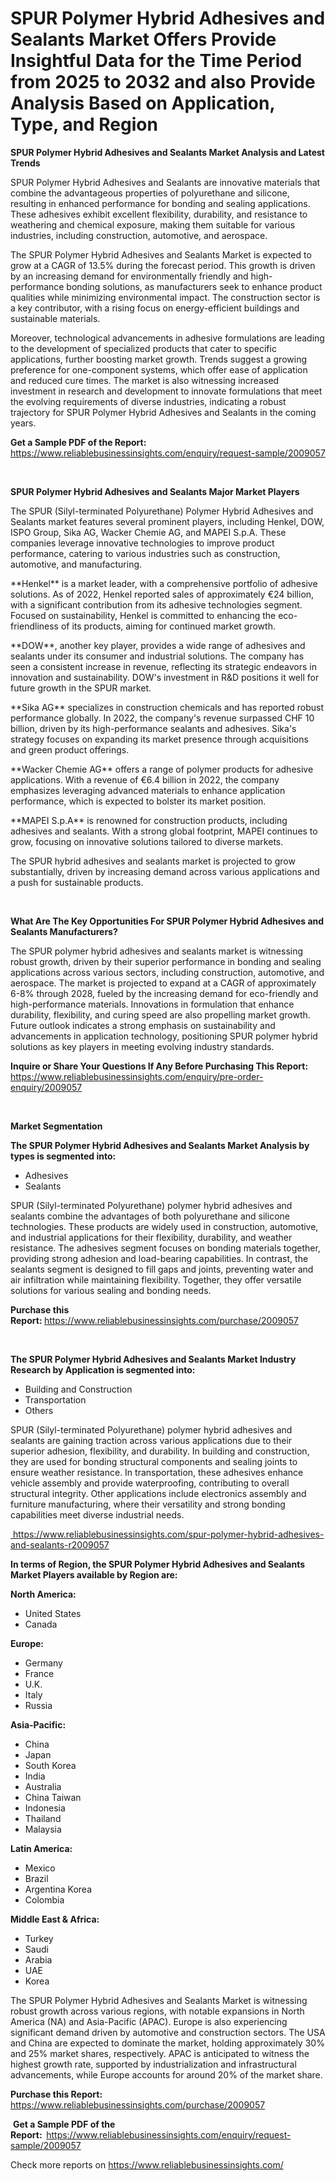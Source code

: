 <p><h1>SPUR Polymer Hybrid Adhesives and Sealants Market Offers Provide Insightful Data for the Time Period from 2025 to 2032 and also Provide Analysis Based on Application, Type, and Region</h1></p><p><strong>SPUR Polymer Hybrid Adhesives and Sealants Market Analysis and Latest Trends</strong></p>
<p><p>SPUR Polymer Hybrid Adhesives and Sealants are innovative materials that combine the advantageous properties of polyurethane and silicone, resulting in enhanced performance for bonding and sealing applications. These adhesives exhibit excellent flexibility, durability, and resistance to weathering and chemical exposure, making them suitable for various industries, including construction, automotive, and aerospace.</p><p>The SPUR Polymer Hybrid Adhesives and Sealants Market is expected to grow at a CAGR of 13.5% during the forecast period. This growth is driven by an increasing demand for environmentally friendly and high-performance bonding solutions, as manufacturers seek to enhance product qualities while minimizing environmental impact. The construction sector is a key contributor, with a rising focus on energy-efficient buildings and sustainable materials.</p><p>Moreover, technological advancements in adhesive formulations are leading to the development of specialized products that cater to specific applications, further boosting market growth. Trends suggest a growing preference for one-component systems, which offer ease of application and reduced cure times. The market is also witnessing increased investment in research and development to innovate formulations that meet the evolving requirements of diverse industries, indicating a robust trajectory for SPUR Polymer Hybrid Adhesives and Sealants in the coming years.</p></p>
<p><strong>Get a Sample PDF of the Report:&nbsp;</strong> <a href="https://www.reliablebusinessinsights.com/enquiry/request-sample/2009057?utm_campaign=2142&utm_medium=2&utm_source=Github&utm_content=ia&utm_term=05022025&utm_id=spur-polymer-hybrid-adhesives-and-sealants">https://www.reliablebusinessinsights.com/enquiry/request-sample/2009057</a></p>
<p>&nbsp;</p>
<p><strong>SPUR Polymer Hybrid Adhesives and Sealants Major Market Players</strong></p>
<p><p>The SPUR (Silyl-terminated Polyurethane) Polymer Hybrid Adhesives and Sealants market features several prominent players, including Henkel, DOW, ISPO Group, Sika AG, Wacker Chemie AG, and MAPEI S.p.A. These companies leverage innovative technologies to improve product performance, catering to various industries such as construction, automotive, and manufacturing.</p><p>**Henkel** is a market leader, with a comprehensive portfolio of adhesive solutions. As of 2022, Henkel reported sales of approximately €24 billion, with a significant contribution from its adhesive technologies segment. Focused on sustainability, Henkel is committed to enhancing the eco-friendliness of its products, aiming for continued market growth.</p><p>**DOW**, another key player, provides a wide range of adhesives and sealants under its consumer and industrial solutions. The company has seen a consistent increase in revenue, reflecting its strategic endeavors in innovation and sustainability. DOW's investment in R&D positions it well for future growth in the SPUR market.</p><p>**Sika AG** specializes in construction chemicals and has reported robust performance globally. In 2022, the company's revenue surpassed CHF 10 billion, driven by its high-performance sealants and adhesives. Sika's strategy focuses on expanding its market presence through acquisitions and green product offerings.</p><p>**Wacker Chemie AG** offers a range of polymer products for adhesive applications. With a revenue of €6.4 billion in 2022, the company emphasizes leveraging advanced materials to enhance application performance, which is expected to bolster its market position.</p><p>**MAPEI S.p.A** is renowned for construction products, including adhesives and sealants. With a strong global footprint, MAPEI continues to grow, focusing on innovative solutions tailored to diverse markets. </p><p>The SPUR hybrid adhesives and sealants market is projected to grow substantially, driven by increasing demand across various applications and a push for sustainable products.</p></p>
<p>&nbsp;</p>
<p><strong>What Are The Key Opportunities For SPUR Polymer Hybrid Adhesives and Sealants Manufacturers?</strong></p>
<p><p>The SPUR polymer hybrid adhesives and sealants market is witnessing robust growth, driven by their superior performance in bonding and sealing applications across various sectors, including construction, automotive, and aerospace. The market is projected to expand at a CAGR of approximately 6-8% through 2028, fueled by the increasing demand for eco-friendly and high-performance materials. Innovations in formulation that enhance durability, flexibility, and curing speed are also propelling market growth. Future outlook indicates a strong emphasis on sustainability and advancements in application technology, positioning SPUR polymer hybrid solutions as key players in meeting evolving industry standards.</p></p>
<p><strong>Inquire or Share Your Questions If Any Before Purchasing This Report:</strong> <a href="https://www.reliablebusinessinsights.com/enquiry/pre-order-enquiry/2009057?utm_campaign=2142&utm_medium=2&utm_source=Github&utm_content=ia&utm_term=05022025&utm_id=spur-polymer-hybrid-adhesives-and-sealants">https://www.reliablebusinessinsights.com/enquiry/pre-order-enquiry/2009057</a></p>
<p>&nbsp;</p>
<p><strong>Market Segmentation</strong></p>
<p><strong>The SPUR Polymer Hybrid Adhesives and Sealants Market Analysis by types is segmented into:</strong></p>
<p><ul><li>Adhesives</li><li>Sealants</li></ul></p>
<p><p>SPUR (Silyl-terminated Polyurethane) polymer hybrid adhesives and sealants combine the advantages of both polyurethane and silicone technologies. These products are widely used in construction, automotive, and industrial applications for their flexibility, durability, and weather resistance. The adhesives segment focuses on bonding materials together, providing strong adhesion and load-bearing capabilities. In contrast, the sealants segment is designed to fill gaps and joints, preventing water and air infiltration while maintaining flexibility. Together, they offer versatile solutions for various sealing and bonding needs.</p></p>
<p><strong>Purchase this Report:&nbsp;</strong><a href="https://www.reliablebusinessinsights.com/purchase/2009057?utm_campaign=2142&utm_medium=2&utm_source=Github&utm_content=ia&utm_term=05022025&utm_id=spur-polymer-hybrid-adhesives-and-sealants">https://www.reliablebusinessinsights.com/purchase/2009057</a></p>
<p>&nbsp;</p>
<p><strong>The SPUR Polymer Hybrid Adhesives and Sealants Market Industry Research by Application is segmented into:</strong></p>
<p><ul><li>Building and Construction</li><li>Transportation</li><li>Others</li></ul></p>
<p><p>SPUR (Silyl-terminated Polyurethane) polymer hybrid adhesives and sealants are gaining traction across various applications due to their superior adhesion, flexibility, and durability. In building and construction, they are used for bonding structural components and sealing joints to ensure weather resistance. In transportation, these adhesives enhance vehicle assembly and provide waterproofing, contributing to overall structural integrity. Other applications include electronics assembly and furniture manufacturing, where their versatility and strong bonding capabilities meet diverse industrial needs.</p></p>
<p><a href="https://www.reliablebusinessinsights.com/spur-polymer-hybrid-adhesives-and-sealants-r2009057?utm_campaign=2142&utm_medium=2&utm_source=Github&utm_content=ia&utm_term=05022025&utm_id=spur-polymer-hybrid-adhesives-and-sealants">&nbsp;https://www.reliablebusinessinsights.com/spur-polymer-hybrid-adhesives-and-sealants-r2009057</a></p>
<p><strong>In terms of Region, the SPUR Polymer Hybrid Adhesives and Sealants Market Players available by Region are:</strong></p>
<p>
    <p> <strong> North America: </strong>
        <ul>
            <li>United States</li>
            <li>Canada</li>
        </ul>
        </p> 
    <p> <strong> Europe: </strong>
        <ul>
            <li>Germany</li>
            <li>France</li>
            <li>U.K.</li>
            <li>Italy</li>
            <li>Russia</li>
        </ul>
        </p> 
    <p> <strong> Asia-Pacific: </strong>
        <ul>
            <li>China</li>
            <li>Japan</li>
            <li>South Korea</li>
            <li>India</li>
            <li>Australia</li>
            <li>China Taiwan</li>
            <li>Indonesia</li>
            <li>Thailand</li>
            <li>Malaysia</li>
        </ul>
        </p> 
    <p> <strong> Latin America: </strong>
        <ul>
            <li>Mexico</li>
            <li>Brazil</li>
            <li>Argentina Korea</li>
            <li>Colombia</li>
        </ul>
        </p> 
    <p> <strong> Middle East & Africa: </strong>
        <ul>
            <li>Turkey</li>
            <li>Saudi</li>
            <li>Arabia</li>
            <li>UAE</li>
            <li>Korea</li>
        </ul>
    </p>
    </p>
<p><p>The SPUR Polymer Hybrid Adhesives and Sealants Market is witnessing robust growth across various regions, with notable expansions in North America (NA) and Asia-Pacific (APAC). Europe is also experiencing significant demand driven by automotive and construction sectors. The USA and China are expected to dominate the market, holding approximately 30% and 25% market shares, respectively. APAC is anticipated to witness the highest growth rate, supported by industrialization and infrastructural advancements, while Europe accounts for around 20% of the market share.</p></p>
<p><strong>Purchase this Report: </strong><a href="https://www.reliablebusinessinsights.com/purchase/2009057?utm_campaign=2142&utm_medium=2&utm_source=Github&utm_content=ia&utm_term=05022025&utm_id=spur-polymer-hybrid-adhesives-and-sealants">https://www.reliablebusinessinsights.com/purchase/2009057</a></p>
<p>&nbsp;<strong>Get a Sample PDF of the Report:&nbsp;&nbsp;</strong><a href="https://www.reliablebusinessinsights.com/enquiry/request-sample/2009057?utm_campaign=2142&utm_medium=2&utm_source=Github&utm_content=ia&utm_term=05022025&utm_id=spur-polymer-hybrid-adhesives-and-sealants">https://www.reliablebusinessinsights.com/enquiry/request-sample/2009057</a></p>
<p><strong></strong></p>
<p>Check more reports on <a href="https://www.reliablebusinessinsights.com/?utm_campaign=2142&utm_medium=2&utm_source=Github&utm_content=ia&utm_term=05022025&utm_id=spur-polymer-hybrid-adhesives-and-sealants">https://www.reliablebusinessinsights.com/</a></p>